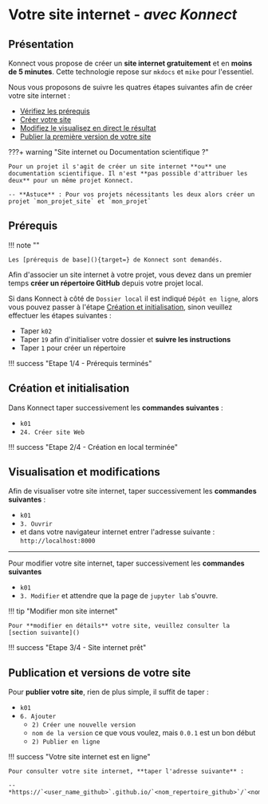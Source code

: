 # **Votre site internet** - *avec Konnect*

## Présentation

Konnect vous propose de créer un **site internet gratuitement** et en **moins de 5 minutes**. Cette technologie repose sur `mkdocs` et `mike` pour l'essentiel. 

Nous vous proposons de suivre les quatres étapes suivantes afin de créer votre site internet :

* [Vérifiez les prérequis](#prerequis)
* [Créer votre site](#creation-et-initialisation)
* [Modifiez le visualisez en direct le résultat](#visualisation-et-modifications)
* [Publier la première version de votre site](#publication-de-votre-site)


???+ warning "Site internet ou Documentation scientifique ?"

    Pour un projet il s'agit de créer un site internet **ou** une documentation scientifique. Il n'est **pas possible d'attribuer les deux** pour un même projet Konnect.
    
    -- **Astuce** : Pour vos projets nécessitants les deux alors créer un projet `mon_projet_site` et `mon_projet` 


## Prérequis

!!! note ""

    Les [prérequis de base](){target=} de Konnect sont demandés.

Afin d'associer un site internet à votre projet, vous devez dans un premier temps **créer un répertoire GitHub** depuis votre projet local. 

Si dans Konnect à côté de `Dossier local` il est indiqué `Dépôt en ligne`, alors vous pouvez passer à l'étape [Création et initialisation](#creation-et-initialisation), sinon veuillez effectuer les étapes suivantes :

* Taper `k02`
* Taper `19` afin d'initialiser votre dossier et **suivre les instructions**
* Taper `1` pour créer un répertoire

!!! success "Etape 1/4 - Prérequis terminés"

## Création et initialisation

Dans Konnect taper successivement les **commandes suivantes** :

* `k01`
* `24. Créer site Web` 

!!! success "Etape 2/4 - Création en local terminée"
    
## Visualisation et modifications

Afin de visualiser votre site internet, taper successivement les **commandes suivantes** :

* `k01`
* `3. Ouvrir`
* et dans votre navigateur internet entrer l'adresse suivante : `http://localhost:8000`

---

Pour modifier votre site internet, taper successivement les **commandes suivantes** 

* `k01`
* `3. Modifier` et attendre que la page de `jupyter lab` s'ouvre.


!!! tip "Modifier mon site internet"

    Pour **modifier en détails** votre site, veuillez consulter la [section suivante]()

!!! success "Etape 3/4 - Site internet prêt"

## Publication et versions de votre site

Pour **publier votre site**, rien de plus simple, il suffit de taper :

* `k01`
* `6. Ajouter`
    * `2) Créer une nouvelle version`
    * `nom de la version` ce que vous voulez, mais `0.0.1` est un bon début
    * `2) Publier en ligne`

!!! success "Votre site internet est en ligne"

    Pour consulter votre site internet, **taper l'adresse suivante** : 
    
    -- *https://`<user_name_github>`.github.io/`<nom_repertoire_github>`/`<nom_version>`*

<style>
  .md-content__button {
    display: none;
  }
</style>